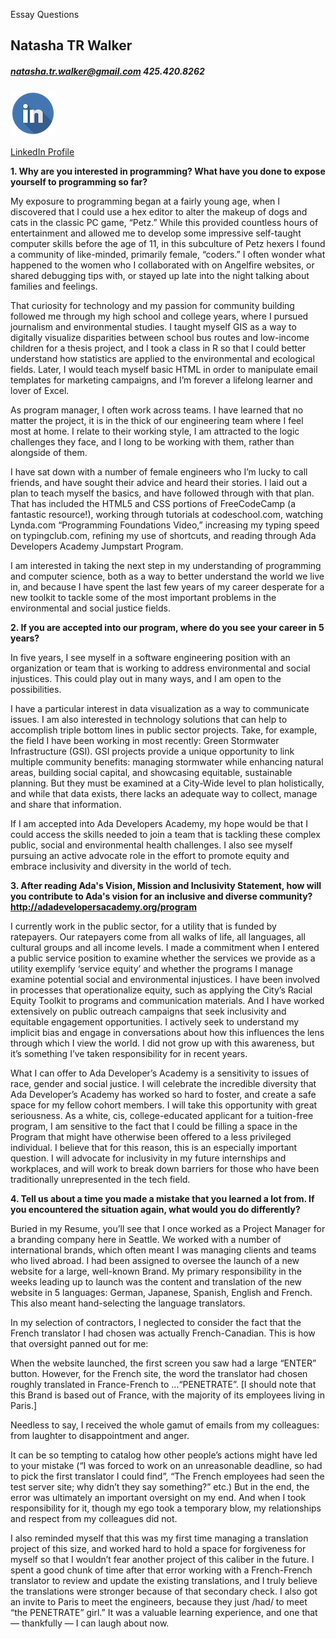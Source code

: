 Essay Questions

## Natasha TR Walker 
##### natasha.tr.walker@gmail.com 425.420.8262

![LinkedIn](/LinkedIn.png)

[LinkedIn Profile](https://www.linkedin.com/in/natashatrwalker/ "NTRW LinkedIn")

**1. Why are you interested in programming? What have you done to expose yourself to programming so far?**

My exposure to programming began at a fairly young age, when I discovered that I could use a hex editor to alter the makeup of dogs and cats in the classic PC game, “Petz.” While this provided countless hours of entertainment and allowed me to develop some impressive self-taught computer skills before the age of 11, in this subculture of Petz hexers I found a community of like-minded, primarily female, “coders.” I often wonder what happened to the women who I collaborated with on Angelfire websites, or shared debugging tips with, or stayed up late into the night talking about families and feelings. 


That curiosity for technology and my passion for community building followed me through my high school and college years, where I pursued journalism and environmental studies. I taught myself GIS as a way to digitally visualize disparities between school bus routes and low-income children for a thesis project, and I took a class in R so that I could better understand how statistics are applied to the environmental and ecological fields. Later, I would teach myself basic HTML in order to manipulate email templates for marketing campaigns, and I’m forever a lifelong learner and lover of Excel.


As program manager, I often work across teams. I have learned that no matter the project, it is in the thick of our engineering team where I feel most at home. I relate to their working style, I am attracted to the logic challenges they face, and I long to be working with them, rather than alongside of them.


I have sat down with a number of female engineers who I’m lucky to call friends, and have sought their advice and heard their stories. I laid out a plan to teach myself the basics, and have followed through with that plan. That has included the HTML5 and CSS portions of FreeCodeCamp (a fantastic resource!), working through tutorials at codeschool.com, watching Lynda.com “Programming Foundations Video,” increasing my typing speed on typingclub.com, refining my use of shortcuts, and reading through Ada Developers Academy Jumpstart Program.


I am interested in taking the next step in my understanding of programming and computer science, both as a way to better understand the world we live in, and because I have spent the last few years of my career desperate for a new toolkit to tackle some of the most important problems in the environmental and social justice fields. 

**2. If you are accepted into our program, where do you see your career in 5 years?**

In five years, I see myself in a software engineering position with an organization or team that is working to address environmental and social injustices. This could play out in many ways, and I am open to the possibilities. 


I have a particular interest in data visualization as a way to communicate issues. I am also interested in technology solutions that can help to accomplish triple bottom lines in  public sector projects. Take, for example, the field I have been working in most recently: Green Stormwater Infrastructure (GSI). GSI projects provide a unique opportunity to link multiple community benefits: managing stormwater while enhancing natural areas, building social capital, and showcasing equitable, sustainable planning. But they must be examined at a City-Wide level to plan holistically, and while that data exists, there lacks an adequate way to collect, manage and share that information. 


If I am accepted into Ada Developers Academy, my hope would be that I could access the skills needed to join a team that is tackling these complex public, social and environmental health challenges. I also see myself pursuing an active advocate role in the effort to promote equity and embrace inclusivity and diversity in the world of tech. 

**3. After reading Ada's Vision, Mission and Inclusivity Statement, how will you contribute to Ada's vision for an inclusive and diverse community? http://adadevelopersacademy.org/program**

I currently work in the public sector, for a utility that is funded by ratepayers. Our ratepayers come from all walks of life, all languages, all cultural groups and all income levels. I made a commitment when I entered a public service position to examine whether the services we provide as a utility exemplify ‘service equity’ and whether the programs I manage examine potential social and environmental injustices. I have been involved in processes that operationalize equity, such as applying the City’s Racial Equity Toolkit to programs and communication materials. And I have worked extensively on public outreach campaigns that seek inclusivity and equitable engagement opportunities. I actively seek to understand my implicit bias and engage in conversations about how this influences the lens through which I view the world. I did not grow up with this awareness, but it’s something I’ve taken responsibility for in recent years. 


What I can offer to Ada Developer’s Academy is a sensitivity to issues of race, gender and social justice. I will celebrate the incredible diversity that Ada Developer’s Academy has worked so hard to foster, and create a safe space for my fellow cohort members. I will take this opportunity with great seriousness. As a white, cis, college-educated applicant for a tuition-free program, I am sensitive to the fact that I could be filling a space in the Program that might have otherwise been offered to a less privileged individual. I believe that for this reason, this is an especially important question. I will advocate for inclusivity in my future internships and workplaces, and will work to break down barriers for those who have been traditionally unrepresented in the tech field. 


**4. Tell us about a time you made a mistake that you learned a lot from. If you encountered the situation again, what would you do differently?**

Buried in my Resume, you’ll see that I once worked as a Project Manager for a branding company here in Seattle. We worked with a number of international brands, which often meant I was managing clients and teams who lived abroad. I had been assigned to oversee the launch of a new website for a large, well-known Brand. My primary responsibility in the weeks leading up to launch was the content and translation of the new website in 5 languages: German, Japanese, Spanish, English and French. This also meant hand-selecting the language translators. 

In my selection of contractors, I neglected to consider the fact that the French translator I had chosen was actually French-Canadian. This is how that oversight panned out for me:

When the website launched, the first screen you saw had a large “ENTER” button. However, for the French site, the word the translator had chosen roughly translated in France-French to …“PENETRATE”. [I should note that this Brand is based out of France, with the majority of its employees living in Paris.]

Needless to say, I received the whole gamut of emails from my colleagues: from laughter to disappointment and anger.

It can be so tempting to catalog how other people’s actions might have led to your mistake (“I was forced to work on an unreasonable deadline, so had to pick the first translator I could find”, “The French employees had seen the test server site; why didn’t they say something?” etc.) But in the end, the error was ultimately an important oversight on my end. And when I took responsibility for it, though my ego took a temporary blow, my relationships and respect from my colleagues did not. 

I also reminded myself that this was my first time managing a translation project of this size, and worked hard to hold a space for forgiveness for myself so that I wouldn’t fear another project of this caliber in the future. I spent a good chunk of time after that error working with a French-French translator to review and update the existing translations, and I truly believe the translations were stronger because of that secondary check. I also got an invite to Paris to meet the engineers, because they just /had/ to meet “the PENETRATE” girl.” It was a valuable learning experience, and one that — thankfully — I can laugh about now. 

